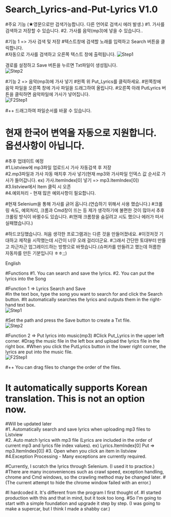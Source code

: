 # Search_Lyrics-and-Put-Lyrics V1.0

#주요 기능  (★영문으로만 검색가능합니다. 다른 언어로 검색시 에러 발생.)
#1. 가사를 검색하고 저장할 수 있습니다.
#2. 가사를 음악(mp3)에 넣을 수 있습니다..

#기능 1 => 가사 검색 및 저장
#텍스트창에 검색할 노래를 입력하고 Search 버튼을 클릭합니다.       
#자동으로 가사를 검색하고 오른쪽 텍스트 창에 출력됩니다.
![Step1](https://user-images.githubusercontent.com/90036120/131990580-58979912-e462-49f8-a2cb-8bc7b1308758.png)

경로를 설정하고 Save 버튼을 누르면 Txt파일이 생성됩니다.  
![Step2](https://user-images.githubusercontent.com/90036120/131992771-f22d16b3-ab1b-4c81-a9e8-34e87e573632.png)

#기능 2 => 음악(mp3)에 가사 넣기
#왼쪽 위 Put_Lyrics를 클릭하세요.
#왼쪽창에 음악 파일을 오른쪽 창에 가사 파일을 드래그하여 올립니다.
#오른쪽 아래 PutLyrics 버튼을 클릭하면 음악파일에 가사가 넣어집니다.  
![F2Step1](https://user-images.githubusercontent.com/90036120/132012576-23236a96-26c1-4358-8337-16af7aa93a26.png)


#++ 드래그하여 파일순서를 바꿀 수 있습니다.
#   현재 한국어 변역을 자동으로 지원합니다. 옵션사항이 아닙니다.

#추후 업데이트 예정                                                        
#1.Listview에 mp3파일 업로드시 가사 자동검색 후 저장   
#2.mp3파일과 가사 자동 매치후 가사 넣기(현재 mp3와 가사파일 인덱스 값 순서로 가사가 들어갑니다. ex) 가사.ItemIndex[0] 넣기 => mp3.ItemIndex[0])  
#3.listview에서 Item 클릭 시 오픈   
#4.예외처리 - 현재 많은 예외사항이 필요합니다.   

#현재 Selenium을 통해 가사를 긁어 옵니다.(연습하기 위해서 사용 했습니다.)
#크롤링 속도, 예외처리, 크롬과 Cmd창이 뜨는 등 제가 생각하기에 불편한 것이 많아서 추후 크롤링 방식이 바뀔수도 있습니다.
#(현재 크롬창을 숨길려고 시도 했으나 에러가 떠서 실패했습니다.)

#하드코딩했습니다. 처음 생각한 프로그램과는 다른 것을 만들어졌네요.
#이것저것 기대하고 제작을 시작했는데 시간이 너무 오래 걸리더군요.
#그래서 간단한 토대부터 만들고 차근차근 업그레이드하는 방향으로 바꿧습니다.(슈퍼카를 만들려고 했는데 허름한 자동차를 만든 기분입니다 ㅎㅎ;;)



English

#Functions
#1. You can search and save the lyrics.
#2. You can put the lyrics into the Song


#Function 1 => Lyrics Search and Save   
#In the text box, type the song you want to search for and click the Search button.
#It automatically searches the lyrics and outputs them in the right-hand text box.  
![Step1](https://user-images.githubusercontent.com/90036120/131990580-58979912-e462-49f8-a2cb-8bc7b1308758.png)

#Set the path and press the Save button to create a Txt file.  
![Step2](https://user-images.githubusercontent.com/90036120/131992771-f22d16b3-ab1b-4c81-a9e8-34e87e573632.png)

#Function 2 => Put lyrics into music(mp3)
#Click Put_Lyrics in the upper left corner.
#Drag the music file in the left box and upload the lyrics file in the right box.
#When you click the PutLyrics button in the lower right corner, the lyrics are put into the music file.  
![F2Step1](https://user-images.githubusercontent.com/90036120/132012576-23236a96-26c1-4358-8337-16af7aa93a26.png)

#++ You can drag files to change the order of the files.
#   It automatically supports Korean translation. This is not an option now.

#Will be updated later                                                                                          
#1. Automatically search and save lyrics when uploading mp3 files to Listview        
#2. Auto match lyrics with mp3 file (Lyrics are included in the order of current mp3 and lyrics file index values). ex) Lyrics.ItemIndex[0] Put => mp3.ItemIndex[0])
#3. Open when you click an item in listview                                    
#4.Exception Processing - Many exceptions are currently required.                             

#Currently, I scratch the lyrics through Selenium. (I used it to practice.)
#There are many inconveniences such as crawl speed, exception handling, chrome and Cmd windows, so the crawling method may be changed later.
#(The current attempt to hide the chrome window failed with an error.)

#I hardcoded it. It's different from the program I first thought of.
#I started production with this and that in mind, but it took too long.
#So I'm going to start with a simple foundation and upgrade it step by step. (I was going to make a supercar, but I think I made a shabby car.)
